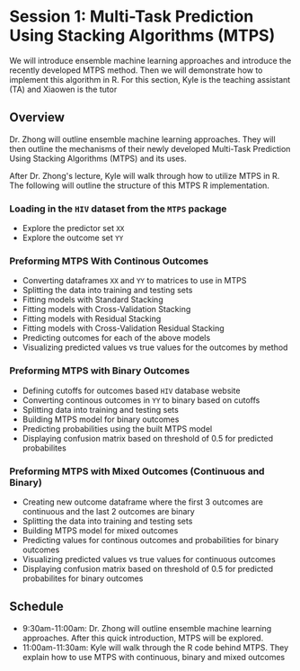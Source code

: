# Session 1: Multi-Task Prediction Using Stacking Algorithms (MTPS)
We will introduce ensemble machine learning approaches and introduce the recently developed MTPS method. Then we will demonstrate how to implement this algorithm in R. For this section, Kyle is the teaching assistant (TA) and Xiaowen is the tutor

## Overview
Dr. Zhong will outline ensemble machine learning approaches. They will then outline the mechanisms of their newly developed Multi-Task Prediction Using Stacking Algorithms (MTPS) and its uses.

After Dr. Zhong's lecture, Kyle will walk through how to utilize MTPS in R. The following will outline the structure of this MTPS R implementation.

### Loading in the `HIV` dataset from the `MTPS` package
- Explore the predictor set `XX`
- Explore the outcome set `YY`

### Preforming MTPS With Continous Outcomes
- Converting dataframes `XX` and `YY` to matrices to use in MTPS
- Splitting the data into training and testing sets
- Fitting models with Standard Stacking
- Fitting models with Cross-Validation Stacking
- Fitting models with Residual Stacking
- Fitting models with Cross-Validation Residual Stacking
- Predicting outcomes for each of the above models
- Visualizing predicted values vs true values for the outcomes by method

### Preforming MTPS with Binary Outcomes
 - Defining cutoffs for outcomes based `HIV` database website
 - Converting continous outcomes in `YY` to binary based on cutoffs
 - Splitting data into training and testing sets
 - Building MTPS model for binary outcomes
 - Predicting probabilities using the built MTPS model
 - Displaying confusion matrix based on threshold of 0.5 for predicted probabilites

### Preforming MTPS with Mixed Outcomes (Continuous and Binary)
- Creating new outcome dataframe where the first 3 outcomes are continuous and the last 2 outcomes are binary
- Splitting the data into training and testing sets
- Building MTPS model for mixed outcomes
- Predicting values for continous outcomes and probabilities for binary outcomes
- Visualizing predicted values vs true values for continuous outcomes
- Displaying confusion matrix based on threshold of 0.5 for predicted probabilites for binary outcomes

## Schedule
- 9:30am-11:00am: Dr. Zhong will outline ensemble machine learning approaches. After this quick introduction, MTPS will be explored.
- 11:00am-11:30am: Kyle will walk through the R code behind MTPS. They explain how to use MTPS with continuous, binary and mixed outcomes
